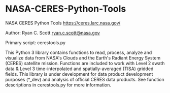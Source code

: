 # NASA-CERES-Python-Tools
NASA CERES Python Tools
https://ceres.larc.nasa.gov/

Author: Ryan C. Scott
        ryan.c.scott@nasa.gov

Primary script: cerestools.py

This Python 3 library contains functions to read, process, analyze and visualize data from NASA's Clouds and the Earth's Radiant Energy System (CERES) satellite mission. Functions are included to work with Level 2 swath data & Level 3 time-interpolated and spatially-averaged (TISA) gridded fields. This library is under development for data product development purposes (*_dev) and analysis of official CERES data products. See function descriptions in cerestools.py for more information.
